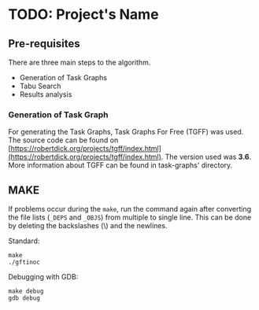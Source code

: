 # TODO: Project's Name

## Pre-requisites

There are three main steps to the algorithm.

* Generation of Task Graphs
* Tabu Search
* Results analysis

### Generation of Task Graph
For generating the Task Graphs,
Task Graphs For Free (TGFF) was used.
The source code can be found on
[https://robertdick.org/projects/tgff/index.html](https://robertdick.org/projects/tgff/index.html).
The version used was **3.6**.
More information about TGFF can be found in
task-graphs' directory.

## MAKE

If problems occur during the `make`,
run the command again after converting the file lists
(`_DEPS` and `_OBJS`)
from multiple to single line.
This can be done by deleting the backslashes (\\) and the newlines.

Standard:
```
make
./gftinoc
```

Debugging with GDB:
```
make debug
gdb debug
```
